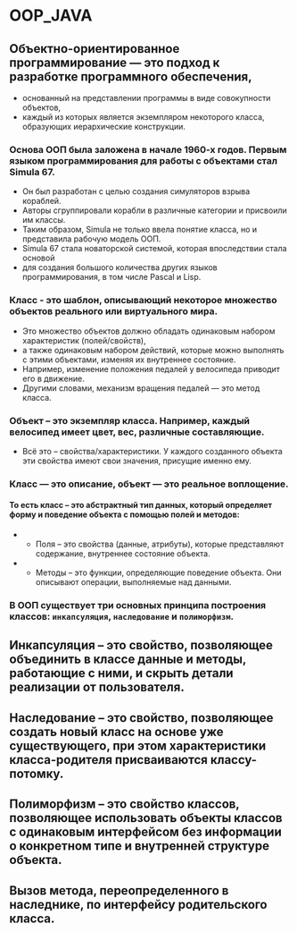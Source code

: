 # OOP_JAVA
## Объектно-ориентированное программирование — это подход к разработке программного обеспечения,
* основанный на представлении программы в виде совокупности объектов,
* каждый из которых является экземпляром некоторого класса, образующих иерархические конструкции.

### Основа ООП была заложена в начале 1960-х годов. Первым языком программирования для работы с объектами стал Simula 67.
* Он был разработан с целью создания симуляторов взрыва кораблей.
* Авторы сгруппировали корабли в различные категории и присвоили им классы.
* Таким образом, Simula не только ввела понятие класса, но и представила рабочую модель ООП.
* Simula 67 стала новаторской системой, которая впоследствии стала основой
* для создания большого количества других языков программирования, в том числе Pascal и Lisp.

### Класс - это шаблон, описывающий некоторое множество объектов реального или виртуального мира.
* Это множество объектов должно обладать одинаковым набором характеристик (полей/свойств),
* а также одинаковым набором действий, которые можно выполнять с этими объектами, изменяя их внутреннее состояние.
* Например, изменение положения педалей у велосипеда приводит его в движение.
* Другими словами, механизм вращения педалей — это метод класса.

### Объект – это экземпляр класса. Например, каждый велосипед имеет цвет, вес, различные составляющие.
* Всё это – свойства/характеристики. У каждого созданного объекта эти свойства имеют свои значения, присущие именно ему.

### Класс — это описание, объект — это реальное воплощение.

#### То есть класс – это абстрактный тип данных, который определяет форму и поведение объекта с помощью полей и методов:

* - Поля – это свойства (данные, атрибуты), которые представляют содержание, внутреннее состояние объекта.
* - Методы – это функции, определяющие поведение объекта. Они описывают операции, выполняемые над данными.

### В ООП существует три основных принципа построения классов: `инкапсуляция`, `наследование` и `полиморфизм`.

## Инкапсуляция – это свойство, позволяющее объединить в классе данные и методы, работающие с ними, и скрыть детали реализации от пользователя.

## Наследование – это свойство, позволяющее создать новый класс на основе уже существующего, при этом характеристики класса-родителя присваиваются классу-потомку.

## Полиморфизм – это свойство классов, позволяющее использовать объекты классов с одинаковым интерфейсом без информации о конкретном типе и внутренней структуре объекта.
## Вызов метода, переопределенного в наследнике, по интерфейсу родительского класса.
